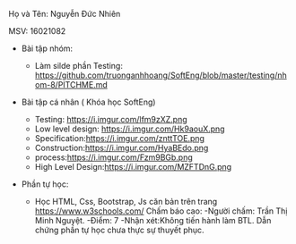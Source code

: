  Họ và Tên: Nguyễn Đức Nhiên

 MSV: 16021082

- Bài tập nhóm:
	- Làm silde phần Testing: https://github.com/truonganhhoang/SoftEng/blob/master/testing/nhom-8/PITCHME.md


- Bài tập cá nhân ( Khóa học SoftEng)
	- Testing: https://i.imgur.com/lfm9zXZ.png
	- Low level design: https://i.imgur.com/Hk9aouX.png
	- Specification:https://i.imgur.com/znttTOE.png
	- Construction:https://i.imgur.com/HyaBEdo.png
	- process:https://i.imgur.com/Fzm9BGb.png
	- High Level Design:https://i.imgur.com/MZFTDnG.png
- Phần tự học:
	+ Học HTML, Css, Bootstrap, Js căn bản trên trang https://www.w3schools.com/
 Chấm báo cao:
 -Người chấm: Trần Thị Minh Nguyệt.
 -Điểm: 7
 -Nhận xét:Không tiến hành làm BTL. Dẫn chứng phần tự học chưa thực sự thuyết phục.
 		
